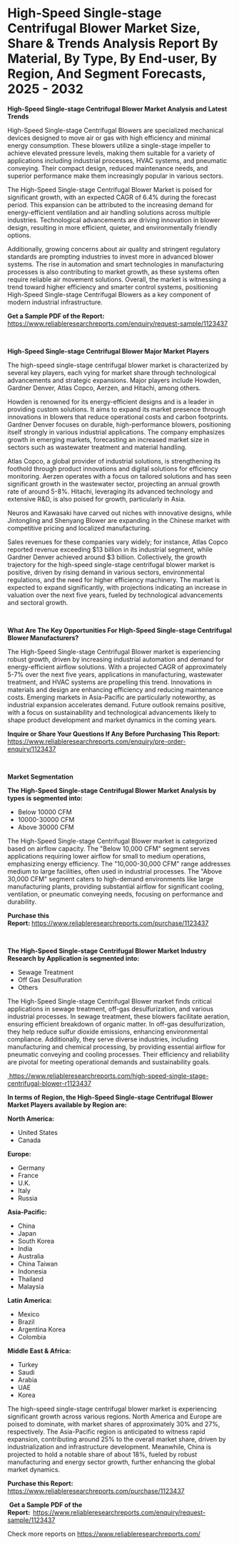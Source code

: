 <p><h1>High-Speed Single-stage Centrifugal Blower Market Size, Share & Trends Analysis Report By Material, By Type, By End-user, By Region, And Segment Forecasts, 2025 - 2032</h1></p><p><strong>High-Speed Single-stage Centrifugal Blower Market Analysis and Latest Trends</strong></p>
<p><p>High-Speed Single-stage Centrifugal Blowers are specialized mechanical devices designed to move air or gas with high efficiency and minimal energy consumption. These blowers utilize a single-stage impeller to achieve elevated pressure levels, making them suitable for a variety of applications including industrial processes, HVAC systems, and pneumatic conveying. Their compact design, reduced maintenance needs, and superior performance make them increasingly popular in various sectors.</p><p>The High-Speed Single-stage Centrifugal Blower Market is poised for significant growth, with an expected CAGR of 6.4% during the forecast period. This expansion can be attributed to the increasing demand for energy-efficient ventilation and air handling solutions across multiple industries. Technological advancements are driving innovation in blower design, resulting in more efficient, quieter, and environmentally friendly options.</p><p>Additionally, growing concerns about air quality and stringent regulatory standards are prompting industries to invest more in advanced blower systems. The rise in automation and smart technologies in manufacturing processes is also contributing to market growth, as these systems often require reliable air movement solutions. Overall, the market is witnessing a trend toward higher efficiency and smarter control systems, positioning High-Speed Single-stage Centrifugal Blowers as a key component of modern industrial infrastructure.</p></p>
<p><strong>Get a Sample PDF of the Report:&nbsp;</strong> <a href="https://www.reliableresearchreports.com/enquiry/request-sample/1123437?utm_campaign=2756&utm_medium=2&utm_source=Github&utm_content=ia&utm_term=03032025&utm_id=high-speed-single-stage-centrifugal-blower">https://www.reliableresearchreports.com/enquiry/request-sample/1123437</a></p>
<p>&nbsp;</p>
<p><strong>High-Speed Single-stage Centrifugal Blower Major Market Players</strong></p>
<p><p>The high-speed single-stage centrifugal blower market is characterized by several key players, each vying for market share through technological advancements and strategic expansions. Major players include Howden, Gardner Denver, Atlas Copco, Aerzen, and Hitachi, among others. </p><p>Howden is renowned for its energy-efficient designs and is a leader in providing custom solutions. It aims to expand its market presence through innovations in blowers that reduce operational costs and carbon footprints. Gardner Denver focuses on durable, high-performance blowers, positioning itself strongly in various industrial applications. The company emphasizes growth in emerging markets, forecasting an increased market size in sectors such as wastewater treatment and material handling.</p><p>Atlas Copco, a global provider of industrial solutions, is strengthening its foothold through product innovations and digital solutions for efficiency monitoring. Aerzen operates with a focus on tailored solutions and has seen significant growth in the wastewater sector, projecting an annual growth rate of around 5-8%. Hitachi, leveraging its advanced technology and extensive R&D, is also poised for growth, particularly in Asia.</p><p>Neuros and Kawasaki have carved out niches with innovative designs, while Jintongling and Shenyang Blower are expanding in the Chinese market with competitive pricing and localized manufacturing.</p><p>Sales revenues for these companies vary widely; for instance, Atlas Copco reported revenue exceeding $13 billion in its industrial segment, while Gardner Denver achieved around $3 billion. Collectively, the growth trajectory for the high-speed single-stage centrifugal blower market is positive, driven by rising demand in various sectors, environmental regulations, and the need for higher efficiency machinery. The market is expected to expand significantly, with projections indicating an increase in valuation over the next five years, fueled by technological advancements and sectoral growth.</p></p>
<p>&nbsp;</p>
<p><strong>What Are The Key Opportunities For High-Speed Single-stage Centrifugal Blower Manufacturers?</strong></p>
<p><p>The High-Speed Single-stage Centrifugal Blower market is experiencing robust growth, driven by increasing industrial automation and demand for energy-efficient airflow solutions. With a projected CAGR of approximately 5-7% over the next five years, applications in manufacturing, wastewater treatment, and HVAC systems are propelling this trend. Innovations in materials and design are enhancing efficiency and reducing maintenance costs. Emerging markets in Asia-Pacific are particularly noteworthy, as industrial expansion accelerates demand. Future outlook remains positive, with a focus on sustainability and technological advancements likely to shape product development and market dynamics in the coming years.</p></p>
<p><strong>Inquire or Share Your Questions If Any Before Purchasing This Report:</strong> <a href="https://www.reliableresearchreports.com/enquiry/pre-order-enquiry/1123437?utm_campaign=2756&utm_medium=2&utm_source=Github&utm_content=ia&utm_term=03032025&utm_id=high-speed-single-stage-centrifugal-blower">https://www.reliableresearchreports.com/enquiry/pre-order-enquiry/1123437</a></p>
<p>&nbsp;</p>
<p><strong>Market Segmentation</strong></p>
<p><strong>The High-Speed Single-stage Centrifugal Blower Market Analysis by types is segmented into:</strong></p>
<p><ul><li>Below 10000 CFM</li><li>10000-30000 CFM</li><li>Above 30000 CFM</li></ul></p>
<p><p>The High-Speed Single-stage Centrifugal Blower market is categorized based on airflow capacity. The "Below 10,000 CFM" segment serves applications requiring lower airflow for small to medium operations, emphasizing energy efficiency. The "10,000-30,000 CFM" range addresses medium to large facilities, often used in industrial processes. The "Above 30,000 CFM" segment caters to high-demand environments like large manufacturing plants, providing substantial airflow for significant cooling, ventilation, or pneumatic conveying needs, focusing on performance and durability.</p></p>
<p><strong>Purchase this Report:&nbsp;</strong><a href="https://www.reliableresearchreports.com/purchase/1123437?utm_campaign=2756&utm_medium=2&utm_source=Github&utm_content=ia&utm_term=03032025&utm_id=high-speed-single-stage-centrifugal-blower">https://www.reliableresearchreports.com/purchase/1123437</a></p>
<p>&nbsp;</p>
<p><strong>The High-Speed Single-stage Centrifugal Blower Market Industry Research by Application is segmented into:</strong></p>
<p><ul><li>Sewage Treatment</li><li>Off Gas Desulfuration</li><li>Others</li></ul></p>
<p><p>The High-Speed Single-stage Centrifugal Blower market finds critical applications in sewage treatment, off-gas desulfurization, and various industrial processes. In sewage treatment, these blowers facilitate aeration, ensuring efficient breakdown of organic matter. In off-gas desulfurization, they help reduce sulfur dioxide emissions, enhancing environmental compliance. Additionally, they serve diverse industries, including manufacturing and chemical processing, by providing essential airflow for pneumatic conveying and cooling processes. Their efficiency and reliability are pivotal for meeting operational demands and sustainability goals.</p></p>
<p><a href="https://www.reliableresearchreports.com/high-speed-single-stage-centrifugal-blower-r1123437?utm_campaign=2756&utm_medium=2&utm_source=Github&utm_content=ia&utm_term=03032025&utm_id=high-speed-single-stage-centrifugal-blower">&nbsp;https://www.reliableresearchreports.com/high-speed-single-stage-centrifugal-blower-r1123437</a></p>
<p><strong>In terms of Region, the High-Speed Single-stage Centrifugal Blower Market Players available by Region are:</strong></p>
<p>
    <p> <strong> North America: </strong>
        <ul>
            <li>United States</li>
            <li>Canada</li>
        </ul>
        </p> 
    <p> <strong> Europe: </strong>
        <ul>
            <li>Germany</li>
            <li>France</li>
            <li>U.K.</li>
            <li>Italy</li>
            <li>Russia</li>
        </ul>
        </p> 
    <p> <strong> Asia-Pacific: </strong>
        <ul>
            <li>China</li>
            <li>Japan</li>
            <li>South Korea</li>
            <li>India</li>
            <li>Australia</li>
            <li>China Taiwan</li>
            <li>Indonesia</li>
            <li>Thailand</li>
            <li>Malaysia</li>
        </ul>
        </p> 
    <p> <strong> Latin America: </strong>
        <ul>
            <li>Mexico</li>
            <li>Brazil</li>
            <li>Argentina Korea</li>
            <li>Colombia</li>
        </ul>
        </p> 
    <p> <strong> Middle East & Africa: </strong>
        <ul>
            <li>Turkey</li>
            <li>Saudi</li>
            <li>Arabia</li>
            <li>UAE</li>
            <li>Korea</li>
        </ul>
    </p>
    </p>
<p><p>The high-speed single-stage centrifugal blower market is experiencing significant growth across various regions. North America and Europe are poised to dominate, with market shares of approximately 30% and 27%, respectively. The Asia-Pacific region is anticipated to witness rapid expansion, contributing around 25% to the overall market share, driven by industrialization and infrastructure development. Meanwhile, China is projected to hold a notable share of about 18%, fueled by robust manufacturing and energy sector growth, further enhancing the global market dynamics.</p></p>
<p><strong>Purchase this Report: </strong><a href="https://www.reliableresearchreports.com/purchase/1123437?utm_campaign=2756&utm_medium=2&utm_source=Github&utm_content=ia&utm_term=03032025&utm_id=high-speed-single-stage-centrifugal-blower">https://www.reliableresearchreports.com/purchase/1123437</a></p>
<p>&nbsp;<strong>Get a Sample PDF of the Report:&nbsp;&nbsp;</strong><a href="https://www.reliableresearchreports.com/enquiry/request-sample/1123437?utm_campaign=2756&utm_medium=2&utm_source=Github&utm_content=ia&utm_term=03032025&utm_id=high-speed-single-stage-centrifugal-blower">https://www.reliableresearchreports.com/enquiry/request-sample/1123437</a></p>
<p><strong></strong></p>
<p>Check more reports on <a href="https://www.reliableresearchreports.com/?utm_campaign=2756&utm_medium=2&utm_source=Github&utm_content=ia&utm_term=03032025&utm_id=high-speed-single-stage-centrifugal-blower">https://www.reliableresearchreports.com/</a></p>